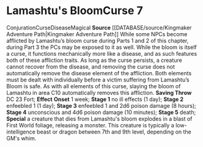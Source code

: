 ﻿---
id: '41'
level: '7'
name: Lamashtu's Bloom
rarity: Common
saving_throw: DC 23 Fort
school: Conjuration
source: '[[DATABASE/source/Kingmaker Adventure Path|Kingmaker Adventure Path]]'
trait:
- '[[DATABASE/trait/Conjuration|Conjuration]]'
- '[[DATABASE/trait/Curse|Curse]]'
- '[[DATABASE/trait/Disease|Disease]]'
- '[[DATABASE/trait/Magical|Magical]]'
type: Curse

---
# Lamashtu's Bloom<span class="item-type">Curse 7</span>

<span class="item-trait">Conjuration</span><span class="item-trait">Curse</span><span class="item-trait">Disease</span><span class="item-trait">Magical</span>
**Source** [[DATABASE/source/Kingmaker Adventure Path|Kingmaker Adventure Path]]
While some NPCs become afflicted by Lamashtu’s bloom curse during Parts 1 and 2 of this chapter, during Part 3 the PCs may be exposed to it as well. While the bloom is itself a curse, it functions mechanically more like a disease, and as such features both of these affliction traits. As long as the curse persists, a creature cannot recover from the disease, and removing the curse does not automatically remove the disease element of the affliction. Both elements must be dealt with individually before a victim suffering from Lamashtu’s Bloom is safe. As with all elements of this curse, slaying the bloom of Lamashtu in area C10 automatically removes this affliction.
**Saving Throw** DC 23 Fort; **Effect** **Onset** 1 week; **Stage 1** no ill effects (1 day); **Stage 2** enfeebled 1 (1 day); **Stage 3** enfeebled 1 and 2d6 poison damage (8 hours); **Stage 4** unconscious and 4d6 poison damage (10 minutes); **Stage 5** death; **Special** a creature that dies from Lamashtu's bloom explodes in a blast of First World foliage, releasing a monster. This creature is typically a low-intelligence beast or dragon between 7th and 9th level, depending on the GM's whim.